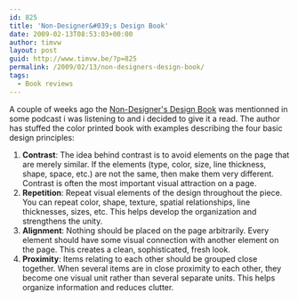 ```yaml
---
id: 825
title: 'Non-Designer&#039;s Design Book'
date: 2009-02-13T08:53:03+00:00
author: timvw
layout: post
guid: http://www.timvw.be/?p=825
permalink: /2009/02/13/non-designers-design-book/
tags:
  - Book reviews
---
```

A couple of weeks ago the [Non-Designer's Design Book](http://www.amazon.com/Non-Designers-Design-Book-3rd-Designers/dp/0321534042) was mentionned in some podcast i was listening to and i decided to give it a read. The author has stuffed the color printed book with examples describing the four basic design principles:

  1. **Contrast**: The idea behind contrast is to avoid elements on the page that are merely similar. If the elements (type, color, size, line thickness, shape, space, etc.) are not the same, then make them very different. Contrast is often the most important visual attraction on a page.
  2. **Repetition**: Repeat visual elements of the design throughout the piece. You can repeat color, shape, texture, spatial relationships, line thicknesses, sizes, etc. This helps develop the organization and strengthens the unity.
  3. **Alignment**: Nothing should be placed on the page arbitrarily. Every element should have some visual connection with another element on the page. This creates a clean, sophisticated, fresh look.
  4. **Proximity**: Items relating to each other should be grouped close together. When several items are in close proximity to each other, they become one visual unit rather than several separate units. This helps organize information and reduces clutter.
